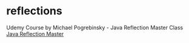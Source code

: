 # reflections
Udemy Course by Michael Pogrebinsky - Java Reflection Master Class<br>
<a href="https://udemy.com/course/java-reflection-master-class">Java Reflection Master</a></br>
